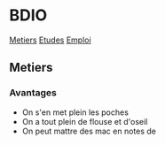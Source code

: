 # BDIO
[Metiers](#Metiers)
[Etudes](#Etudes)
[Emploi](#Emploi)
## Metiers
### Avantages
- On s'en met plein les poches
- On a tout plein de flouse et d'oseil
- On peut mattre des mac en notes de 


